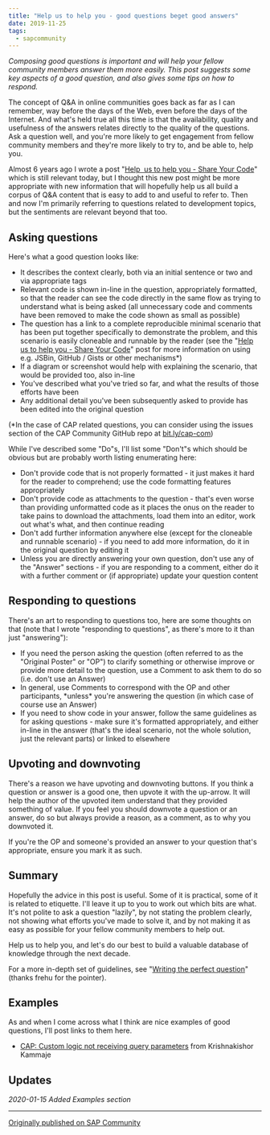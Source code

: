 ```yaml
---
title: "Help us to help you - good questions beget good answers"
date: 2019-11-25
tags:
  - sapcommunity
---
```

*Composing good questions is important and will help your fellow
community members answer them more easily. This post suggests some key
aspects of a good question, and also gives some tips on how to
respond.*

The concept of Q&A in online communities goes back as far as I can
remember, way before the days of the Web, even before the days of the
Internet. And what's held true all this time is that the availability,
quality and usefulness of the answers relates directly to the quality of
the questions. Ask a question well, and you're more likely to get
engagement from fellow community members and they're more likely to try
to, and be able to, help you.

Almost 6 years ago I wrote a post "[Help  us to help you - Share Your
Code](/blog/posts/2014/01/09/help-us-to-help-you-share-your-code/)"
which is still relevant today, but I thought this new post might be more
appropriate with new information that will hopefully help us all build a
corpus of Q&A content that is easy to add to and useful to refer to.
Then and now I'm primarily referring to questions related to
development topics, but the sentiments are relevant beyond that too.

## Asking questions

Here's what a good question looks like:

-   It describes the context clearly, both via an initial sentence or
    two and via appropriate tags
-   Relevant code is shown in-line in the question, appropriately
    formatted, so that the reader can see the code directly in the same
    flow as trying to understand what is being asked (all unnecessary
    code and comments have been removed to make the code shown as small
    as possible)
-   The question has a link to a complete reproducible minimal scenario
    that has been put together specifically to demonstrate the problem,
    and this scenario is easily cloneable and runnable by the reader
    (see the "[Help us to help you - Share Your
    Code](/blog/posts/2014/01/09/help-us-to-help-you-share-your-code/)"
    post for more information on using e.g. JSBin, GitHub / Gists or
    other mechanisms\*)
-   If a diagram or screenshot would help with explaining the scenario,
    that would be provided too, also in-line
-   You've described what you've tried so far, and what the results of
    those efforts have been
-   Any additional detail you've been subsequently asked to provide has
    been edited into the original question

(\*In the case of CAP related questions, you can consider using the
issues section of the CAP Community GitHub repo at
[bit.ly/cap-com](https://bit.ly/cap-com))

While I've described some "Do"s, I'll list some "Don't"s which
should be obvious but are probably worth listing enumerating here:

-   Don't provide code that is not properly formatted - it just makes
    it hard for the reader to comprehend; use the code formatting
    features appropriately
-   Don't provide code as attachments to the question - that's even
    worse than providing unformatted code as it places the onus on the
    reader to take pains to download the attachments, load them into an
    editor, work out what's what, and then continue reading
-   Don't add further information anywhere else (except for the
    cloneable and runnable scenario) - if you need to add more
    information, do it in the original question by editing it
-   Unless you are directly answering your own question, don't use any
    of the "Answer" sections - if you are responding to a comment,
    either do it with a further comment or (if appropriate) update your
    question content

## Responding to questions

There's an art to responding to questions too, here are some thoughts
on that (note that I wrote "responding to questions", as there's more
to it than just "answering"):

-   If you need the person asking the question (often referred to as the
    "Original Poster" or "OP") to clarify something or otherwise
    improve or provide more detail to the question, use a Comment to ask
    them to do so (i.e. don't use an Answer)
-   In general, use Comments to correspond with the OP and other
    participants, \*unless\* you're answering the question (in which
    case of course use an Answer)
-   If you need to show code in your answer, follow the same guidelines
    as for asking questions - make sure it's formatted appropriately,
    and either in-line in the answer (that's the ideal scenario, not
    the whole solution, just the relevant parts) or linked to elsewhere

## Upvoting and downvoting

There's a reason we have upvoting and downvoting buttons. If you think
a question or answer is a good one, then upvote it with the up-arrow. It
will help the author of the upvoted item understand that they provided
something of value. If you feel you should downvote a question or an
answer, do so but always provide a reason, as a comment, as to why you
downvoted it.

If you're the OP and someone's provided an answer to your question
that's appropriate, ensure you mark it as such.

## Summary

Hopefully the advice in this post is useful. Some of it is practical,
some of it is related to etiquette. I'll leave it up to you to work out
which bits are what. It's not polite to ask a question "lazily", by
not stating the problem clearly, not showing what efforts you've made
to solve it, and by not making it as easy as possible for your fellow
community members to help out.

Help us to help you, and let's do our best to build a valuable database
of knowledge through the next decade.

For a more in-depth set of guidelines, see "[Writing the perfect
question](https://codeblog.jonskeet.uk/2010/08/29/writing-the-perfect-question/)"
(thanks frehu for the pointer).

## Examples

As and when I come across what I think are nice examples of good
questions, I'll post links to them here.

-   [CAP: Custom logic not receiving query
    parameters](https://answers.sap.com/questions/12951244/cap-custom-logic-not-receiving-query-parameters.html)
    from Krishnakishor Kammaje

## Updates

*2020-01-15 Added Examples section*

---

[Originally published on SAP Community](https://community.sap.com/t5/welcome-corner-blog-posts/help-us-to-help-you-good-questions-beget-good-answers/ba-p/13455380)
